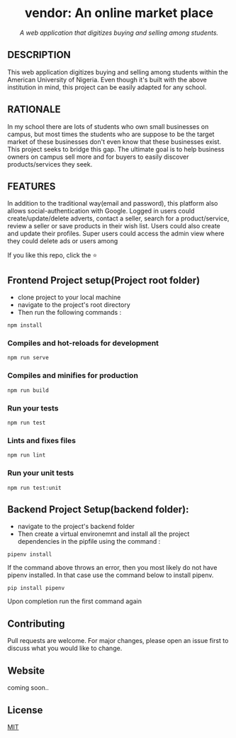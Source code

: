 <h1 align="center">
	vendor: An online market place
</h1>

<p align="center">
	<i>A web application that digitizes buying and selling among students.</i>
</p>


## DESCRIPTION

This web application digitizes buying and selling among students within the American University of Nigeria. Even though it's built with the above institution in mind, this project can be easily adapted for any school.

## RATIONALE

In my school there are lots of students who own small businesses on campus, but most times the students who are suppose to be the target market of these businesses don't even know that these businesses exist. This project seeks to bridge this gap. The ultimate goal is to help business owners on campus sell more and for buyers to easily discover products/services they seek.

## FEATURES

In addition to the traditional way(email and password), this platform also allows social-authentication with Google. Logged in users could create/update/delete adverts, contact a seller,  search for a product/service, review a seller or save products in their wish list. Users could also create and update their profiles. Super users could access the admin view where they could delete ads or users among 

If you like this repo, click the :star:

## Frontend Project setup(Project root folder)
* clone project to your local machine
* navigate to the project's root directory
* Then run the following commands :
```
npm install
```

### Compiles and hot-reloads for development
```
npm run serve
```

### Compiles and minifies for production
```
npm run build
```

### Run your tests
```
npm run test
```

### Lints and fixes files
```
npm run lint
```

### Run your unit tests
```
npm run test:unit
```

## Backend Project Setup(backend folder): 

* navigate to the project's backend folder
* Then create a virtual environemnt and install all the project dependencies in the pipfile using the command :

```
pipenv install

```
If the command above throws an error, then you most likely do not have pipenv installed. In that case use the command below to install pipenv.

```
pip install pipenv

```

Upon completion run the first command again


## Contributing
Pull requests are welcome. For major changes, please open an issue first to discuss what you would like to change.

## Website
coming soon..

## License
[MIT](https://choosealicense.com/licenses/mit/)

